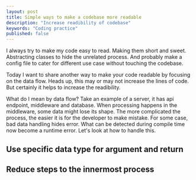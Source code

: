 ```yaml
---
layout: post
title: Simple ways to make a codebase more readable
description: "Increase readibility of codebase"
keywords: "Coding practice"
published: false
---
```


I always try to make my code easy to read. Making them short and sweet. Abstracting classes to hide the unrelated process. And probably make a config file to cater for different use case without touching the codebase.

Today I want to share another way to make your code readable by focusing on the data flow. Heads up, this may or may not increase the lines of code. But certainly it helps to increase the readibility.

What do I mean by data flow? Take an example of a server, it has api endpoint, middleware and database. When processing happens in the middleware, some data might lose its shape. The more complicated the process, the easier it is for the developer to make mistake. For some case, bad data handling hides error. What can be detected during compile time now become a runtime error. Let's look at how to handle this.

## Use specific data type for argument and return 
## Reduce steps to the innermost process
